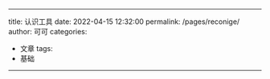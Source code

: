 
---

title:  认识工具
date: 2022-04-15 12:32:00
permalink: /pages/reconige/
author: 可可
categories:
  - 文章
tags:
  - 基础
---
